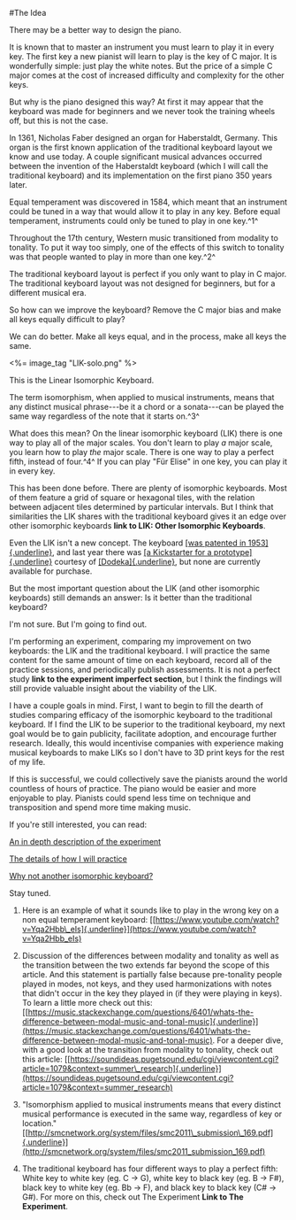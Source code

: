 <div class="grid-container">
  <div class="grid-x grid-padding-x">
    <div class="cell large-8 section section--top" markdown="1">

#The Idea

There may be a better way to design the piano.

It is known that to master an instrument you must learn to play it in
every key. The first key a new pianist will learn to play is the key of
C major. It is wonderfully simple: just play the white notes. But the
price of a simple C major comes at the cost of increased difficulty and
complexity for the other keys.

But why is the piano designed this way? At first it may appear that the
keyboard was made for beginners and we never took the training wheels
off, but this is not the case.

In 1361, Nicholas Faber designed an organ for Haberstaldt, Germany. This
organ is the first known application of the traditional keyboard layout
we know and use today. A couple significant musical advances occurred
between the invention of the Haberstaldt keyboard (which I will call the
traditional keyboard) and its implementation on the first piano 350
years later.

Equal temperament was discovered in 1584, which meant that an instrument
could be tuned in a way that would allow it to play in any key. Before
equal temperament, instruments could only be tuned to play in one
key.^1^

Throughout the 17th century, Western music transitioned from modality to
tonality. To put it way too simply, one of the effects of this switch to
tonality was that people wanted to play in more than one key.^2^

The traditional keyboard layout is perfect if you only want to play in C
major. The traditional keyboard layout was not designed for beginners,
but for a different musical era.

So how can we improve the keyboard? Remove the C major bias and make all
keys equally difficult to play?

We can do better. Make all keys equal, and in the process, make all keys
the same.

<%= image_tag "LIK-solo.png" %>

This is the Linear Isomorphic Keyboard.

The term isomorphism, when applied to musical instruments, means that
any distinct musical phrase---be it a chord or a sonata---can be played
the same way regardless of the note that it starts on.^3^

What does this mean? On the linear isomorphic keyboard (LIK) there is
one way to play all of the major scales. You don't learn to play *a*
major scale, you learn how to play *the* major scale. There is one way
to play a perfect fifth, instead of four.^4^ If you can play "Für Elise"
in one key, you can play it in every key.

This has been done before. There are plenty of isomorphic keyboards.
Most of them feature a grid of square or hexagonal tiles, with the
relation between adjacent tiles determined by particular intervals. But
I think that similarities the LIK shares with the traditional keyboard
gives it an edge over other isomorphic keyboards **link to LIK: Other
Isomorphic Keyboards**.

Even the LIK isn't a new concept. The keyboard [[was patented in
1953]{.underline}](https://www.google.com/patents/US2627777), and last
year there was [[a Kickstarter for a
prototype]{.underline}](https://www.kickstarter.com/projects/176239/dodeka-music-finally-within-everyones-reach/)
courtesy of [[Dodeka]{.underline}](http://www.dodeka.info/), but none
are currently available for purchase.

But the most important question about the LIK (and other isomorphic
keyboards) still demands an answer: Is it better than the traditional
keyboard?

I'm not sure. But I'm going to find out.

I'm performing an experiment, comparing my improvement on two keyboards:
the LIK and the traditional keyboard. I will practice the same content
for the same amount of time on each keyboard, record all of the practice
sessions, and periodically publish assessments. It is not a perfect
study **link to the experiment imperfect section**, but I think the
findings will still provide valuable insight about the viability of the
LIK.

I have a couple goals in mind. First, I want to begin to fill the dearth
of studies comparing efficacy of the isomorphic keyboard to the
traditional keyboard. If I find the LIK to be superior to the
traditional keyboard, my next goal would be to gain publicity,
facilitate adoption, and encourage further research. Ideally, this would
incentivise companies with experience making musical keyboards to make
LIKs so I don't have to 3D print keys for the rest of my life.

If this is successful, we could collectively save the pianists around
the world countless of hours of practice. The piano would be easier and
more enjoyable to play. Pianists could spend less time on technique and
transposition and spend more time making music.

If you're still interested, you can read:

<a href="/articles/the-experiment">An in depth description of the experiment</a>

<a href="/articles/the-practice-routine">The details of how I will practice</a>

<a href="/articles/other-isomorphic-keyboards">Why not another isomorphic keyboard?</a>

Stay tuned.

1.  Here is an example of what it sounds like to play in the wrong key
    on a non equal temperament keyboard:
    [[https://www.youtube.com/watch?v=Yqa2Hbb\_eIs]{.underline}](https://www.youtube.com/watch?v=Yqa2Hbb_eIs)

2.  Discussion of the differences between modality and tonality as well
    as the transition between the two extends far beyond the scope of
    this article. And this statement is partially false because
    pre-tonality people played in modes, not keys, and they used
    harmonizations with notes that didn't occur in the key they played
    in (if they were playing in keys). To learn a little more check
    out this:
    [[https://music.stackexchange.com/questions/6401/whats-the-difference-between-modal-music-and-tonal-music]{.underline}](https://music.stackexchange.com/questions/6401/whats-the-difference-between-modal-music-and-tonal-music).
    For a deeper dive, with a good look at the transition from
    modality to tonality, check out this article:
    [[https://soundideas.pugetsound.edu/cgi/viewcontent.cgi?article=1079&context=summer\_research]{.underline}](https://soundideas.pugetsound.edu/cgi/viewcontent.cgi?article=1079&context=summer_research)

3.  "Isomorphism applied to musical instruments means that every
    distinct musical performance is executed in the same way,
    regardless of key or location."
    [[http://smcnetwork.org/system/files/smc2011\_submission\_169.pdf]{.underline}](http://smcnetwork.org/system/files/smc2011_submission_169.pdf)

4.  The traditional keyboard has four different ways to play a perfect
    fifth: White key to white key (eg. C -\> G), white key to black
    key (eg. B -\> F\#), black key to white key (eg. Bb -\> F), and
    black key to black key (C\# -\> G\#). For more on this, check out
    The Experiment **Link to The Experiment**.

    </div>
  </div>
</div>